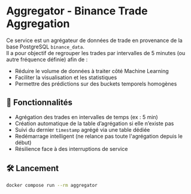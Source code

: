 # Aggregator - Binance Trade Aggregation

Ce service est un agrégateur de données de trade en provenance de la base PostgreSQL `binance_data`.  
Il a pour objectif de regrouper les trades par intervalles de 5 minutes (ou autre fréquence définie) afin de :

- Réduire le volume de données à traiter côté Machine Learning
- Faciliter la visualisation et les statistiques
- Permettre des prédictions sur des buckets temporels homogènes

## 🔧 Fonctionnalités

- Agrégation des trades en intervalles de temps (ex : 5 min)
- Création automatique de la table d’agrégation si elle n’existe pas
- Suivi du dernier `timestamp` agrégé via une table dédiée
- Redémarrage intelligent (ne relance pas toute l'agrégation depuis le début)
- Résilience face à des interruptions de service

## 🛠️ Lancement

```bash
docker compose run --rm aggregator
